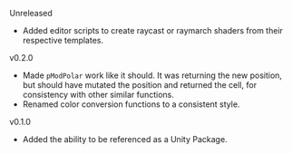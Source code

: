 ﻿Unreleased

* Added editor scripts to create raycast or raymarch shaders from
  their respective templates.

v0.2.0

* Made `pModPolar` work like it should.
  It was returning the new position, but should have mutated the
  position and returned the cell, for consistency with other similar
  functions.
* Renamed color conversion functions to a consistent style.

v0.1.0

* Added the ability to be referenced as a Unity Package.
